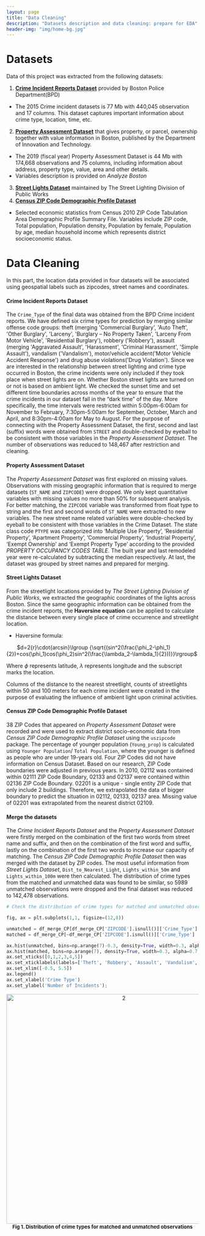 ```yaml
---
layout: page
title: "Data Cleaning"
description: "Datasets description and data cleaning: prepare for EDA"
header-img: "img/home-bg.jpg"
---
```


# Datasets

Data of this project was extracted from the following datasets:
1. [**Crime Incident Reports Dataset**](https://data.boston.gov/dataset/crime-incident-reports-august-2015-to-date-source-new-system) provided by Boston Police Department(BPD)
- The 2015 Crime incident datasets is 77 Mb with 440,045 observation and 17 columns. This dataset captures important information about crime type, location, time, etc.
2. [**Property Assessment Dataset**](https://data.boston.gov/dataset/property-assessment) that gives property, or parcel, ownership together with value information in Boston, published by the Department of Innovation and Technology.
- The 2019 (fiscal year) Property Assessment Dataset is 44 Mb with 174,668 observations and 75 columns, including information about address, property type, value, area and other details.
- Variables description is provided on _Analyze Boston_
3. [**Street Lights Dataset**](https://data.boston.gov/dataset/streetlight-locations) maintained by The Street Lighting Division of Public Works
4. [**Census ZIP Code Demographic Profile Dataset**](https://www.nber.org/data/census-2010-zip-code-data.html)
- Selected economic statistics from Census 2010 ZIP Code Tabulation Area Demographic Profile Summary File. Variables include ZIP code, Total population, Population density, Population by female, Population by age, median household income which represents district socioeconomic status.


# Data Cleaning

In this part, the location data provided in four datasets will be associated using geospatial labels such as zipcodes, street names and coordinates.

#### Crime Incident Reports Dataset
The `Crime_Type` of the final data was obtained from the BPD Crime incident reports. We have defined six crime types for prediction by merging similar offense code groups: theft (merging 'Commercial Burglary', 'Auto Theft', 'Other Burglary', 'Larceny', 'Burglary – No Property Taken', 'Larceny From Motor Vehicle', 'Residential Burglary'), robbery ('Robbery'), assault (merging 'Aggravated Assault', 'Harassment', 'Criminal Harassment', 'Simple Assault'), vandalism ('Vandalism'), motor/vehicle accident('Motor Vehicle Accident Response') and drug abuse violations('Drug Violation'). Since we are interested in the relationship between street lighting and crime type occurred in Boston, the crime incidents were only included if they took place when street lights are on. Whether Boston street lights are turned on or not is based on ambient light. We checked the sunset time and set different time boundaries across months of the year to ensure that the crime incidents in our dataset fall in the “dark time” of the day. More specifically, the time intervals were restricted within 5:00pm-6:00am for November to February, 7:30pm-5:00am for September, October, March and April, and 8:30pm-4:00am for May to August. For the purpose of connecting with the Property Assessment Dataset, the first, second and last (suffix) words were obtained from `STREET` and double-checked by eyeball to be consistent with those variables in the _Property Assessment Dataset_. The number of observations was reduced to 148,467 after restriction and cleaning.

#### Property Assessment Dataset
The _Property Assessment Dataset_ was first explored on missing values. Observations with missing geographic information that is required to merge datasets (`ST_NAME` and `ZIPCODE`) were dropped. We only kept quantitative variables with missing values no more than 50% for subsequent analysis. For better matching, the `ZIPCODE` variable was transformed from float type to string and the first and second words of `ST_NAME` were extracted to new variables. The new street name related variables were double-checked by eyeball to be consistent with those variables in the Crime Dataset. The state class code `PTYPE` was categorized into ‘Multiple Use Property’, ‘Residential Property’, ‘Apartment Property’, ‘Commercial Property’, ‘Industrial Property’, ‘Exempt Ownership’ and ‘Exempt Property Type’ according to the provided _PROPERTY OCCUPANCY CODES TABLE_. The built year and last remodeled year were re-calculated by subtracting the median respectively. At last, the dataset was grouped by street names and prepared for merging.

#### Street Lights Dataset
From the streetlight locations provided by _The Street Lighting Division of Public Works_, we extracted the geographic coordinates of the lights across Boston. Since the same geographic information can be obtained from the crime incident reports, the **Haversine equation** can be applied to calculate the distance between every single place of crime occurrence and streetlight location.
- Haversine formula:

&nbsp;&nbsp;&nbsp;&nbsp;&nbsp;&nbsp;&nbsp;$d=2{r}\cdot{arcsin}\lgroup {\sqrt{(sin^2(\frac{\phi_2-\phi_1}{2})+cos⁡(\phi_1)cos⁡(\phi_2)sin^2(\frac{\lambda_2-\lambda_1}{2}))}}\rgroup$

Where $\phi$ represents latitude, $\lambda$ represents longitude and the subscript marks the location.

Columns of the distance to the nearest streetlight, counts of streetlights within 50 and 100 meters for each crime incident were created in the purpose of evaluating the influence of ambient light upon criminal activities.

#### Census ZIP Code Demographic Profile Dataset
38 ZIP Codes that appeared on _Property Assessment Dataset_ were recorded and were used to extract district socio-economic data from _Census ZIP Code Demographic Profile Dataset_ using the `uszipcode` package. The percentage of younger population (`Young_prop`) is calculated using `Younger Population`/ `Total Population`, where the younger is defined as people who are under 19-years old. Four ZIP Codes did not have information on Census Dataset. Based on our research, ZIP Code boundaries were adjusted in previous years. In 2010, 02112 was contained within 02111 ZIP Code Boundary, 02133 and 02137 were contained within 02136 ZIP Code Boundary. 02201 is a unique - single entity ZIP Code that only include 2 buildings. Therefore, we extrapolated the data of bigger boundary to predict the situation in 02112, 02133, 02137 area. Missing value of 02201 was extrapolated from the nearest district 02109.

#### Merge the datasets
The _Crime Incident Reports Dataset_ and the _Property Assessment Dataset_ were firstly merged on the combination of the first two words from street name and suffix, and then on the combination of the first word and suffix, lastly on the combination of the first two words to increase our capacity of matching. The _Census ZIP Code Demographic Profile Dataset_ then was merged with the dataset by ZIP codes. The most useful information from _Street Lights Dataset_, `Dist_to_Nearest_Light`, `Lights_within_50m` and `Lights_within_100m` were then calculated. The distribution of crime types from the matched and unmatched data was found to be similar, so 5989 unmatched observations were dropped and the final dataset was reduced to 142,478 observations.

```python
# Check the distribution of crime types for matched and unmatched observations

fig, ax = plt.subplots(1,1, figsize=(12,8))

unmatched = df_merge_CP[df_merge_CP['ZIPCODE'].isnull()]['Crime_Type']
matched = df_merge_CP[~df_merge_CP['ZIPCODE'].isnull()]['Crime_Type']

ax.hist(unmatched, bins=np.arange(7)-0.3, density=True, width=0.3, alpha=0.7, label='Unmatched')
ax.hist(matched, bins=np.arange(7), density=True, width=0.3, alpha=0.7, label='Matched')
ax.set_xticks([0,1,2,3,4,5])
ax.set_xticklabels(labels=['Theft', 'Robbery', 'Assault', 'Vandalism', 'M/V Accident', 'Drug Abuse Violations'])
ax.set_xlim([-0.5, 5.5])
ax.legend()
ax.set_xlabel('Crime Type')
ax.set_ylabel('Number of Incidents');
```

<div align="center"><img src="https://yenanxu.github.io/Predicting_Crime/figures/matched.png" alt="2" width="600"/></div>
<div align="center"><font size="2"><b>Fig 1. Distribution of crime types for matched and unmatched observations</b></font></div>
